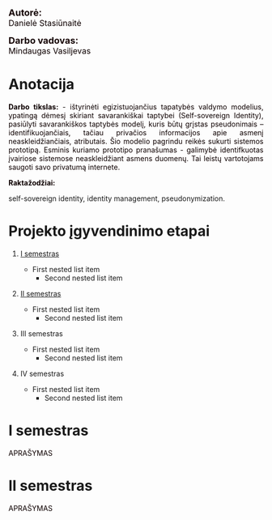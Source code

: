 <p>
    <div style="font-weight:bold;font-size:large;color:rgb(22, 4, 4)">Autorė:</div>
    <div style="font-size:medium;color:rgb(14, 1, 1)">Danielė Stasiūnaitė</div>
</p>

<p>
    <div style="font-weight:bold;font-size:large;color:rgb(22, 4, 4)">Darbo vadovas:</div>
    <div style="font-size:medium;color:rgb(14, 1, 1)">Mindaugas Vasiljevas</div>
</p>

# Anotacija

<p style="text-align:justify;color:rgb(14, 1, 1)">
<b>Darbo tikslas:</b> - ištyrinėti egizistuojančius tapatybės valdymo modelius, ypatingą dėmesį skiriant savarankiškai taptybei (Self-sovereign Identity), pasiūlyti savarankiškos taptybės modelį, kuris būtų grįstas pseudonimais – identifikuojančiais, tačiau privačios informacijos apie asmenį neaskleidžiančiais, atributais. Šio modelio pagrindu reikės sukurti sistemos prototipą. Esminis kuriamo prototipo pranašumas - galimybė identifkuotas įvairiose sistemose neaskleidžiant asmens duomenų. Tai leistų vartotojams saugoti savo privatumą internete.</p>

<p style="text-align:justify;color:rgb(14, 1, 1)"><b>Raktažodžiai:</b></p> self-sovereign identity, identity management, pseudonymization.

# Projekto įgyvendinimo etapai

1. [I semestras](#i-semestras)
   - First nested list item
     - Second nested list item

2. [II semestras](#ii-semestras)
   - First nested list item
     - Second nested list item

3. III semestras
    - First nested list item
        - Second nested list item

4. IV semestras
    - First nested list item
        - Second nested list item

# I semestras
<p style="text-align:justify;color:rgb(14, 1, 1)">
APRAŠYMAS</p>

# II semestras
<p style="text-align:justify;color:rgb(14, 1, 1)">
APRAŠYMAS</p>